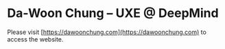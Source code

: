 # Da-Woon Chung – UXE @ DeepMind
Please visit [https://dawoonchung.com](https://dawoonchung.com) to access the website.
